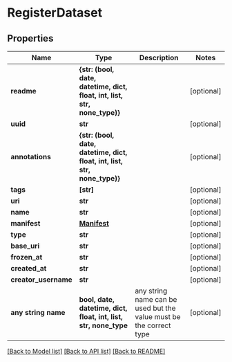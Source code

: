 # RegisterDataset


## Properties
Name | Type | Description | Notes
------------ | ------------- | ------------- | -------------
**readme** | **{str: (bool, date, datetime, dict, float, int, list, str, none_type)}** |  | [optional] 
**uuid** | **str** |  | [optional] 
**annotations** | **{str: (bool, date, datetime, dict, float, int, list, str, none_type)}** |  | [optional] 
**tags** | **[str]** |  | [optional] 
**uri** | **str** |  | [optional] 
**name** | **str** |  | [optional] 
**manifest** | [**Manifest**](Manifest.md) |  | [optional] 
**type** | **str** |  | [optional] 
**base_uri** | **str** |  | [optional] 
**frozen_at** | **str** |  | [optional] 
**created_at** | **str** |  | [optional] 
**creator_username** | **str** |  | [optional] 
**any string name** | **bool, date, datetime, dict, float, int, list, str, none_type** | any string name can be used but the value must be the correct type | [optional]

[[Back to Model list]](../README.md#documentation-for-models) [[Back to API list]](../README.md#documentation-for-api-endpoints) [[Back to README]](../README.md)


